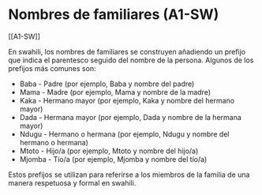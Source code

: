 # Nombres de familiares (A1-SW)

[[A1-SW]]

En swahili, los nombres de familiares se construyen añadiendo un prefijo que indica el parentesco seguido del nombre de la persona. Algunos de los prefijos más comunes son:

- Baba - Padre (por ejemplo, Baba y nombre del padre)
- Mama - Madre (por ejemplo, Mama y nombre de la madre)
- Kaka - Hermano mayor (por ejemplo, Kaka y nombre del hermano mayor)
- Dada - Hermana mayor (por ejemplo, Dada y nombre de la hermana mayor)
- Ndugu - Hermano o hermana (por ejemplo, Ndugu y nombre del hermano o hermana)
- Mtoto - Hijo/a (por ejemplo, Mtoto y nombre del hijo/a)
- Mjomba - Tío/a (por ejemplo, Mjomba y nombre del tío/a)

Estos prefijos se utilizan para referirse a los miembros de la familia de una manera respetuosa y formal en swahili.

